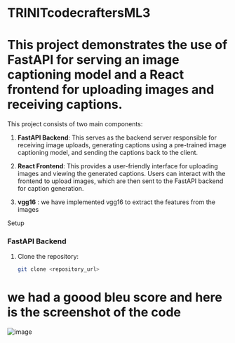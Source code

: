 # TRINITcodecraftersML3


# This project demonstrates the use of FastAPI for serving an image captioning model and a React frontend for uploading images and receiving captions.


This project consists of two main components:

1. **FastAPI Backend**: This serves as the backend server responsible for receiving image uploads, generating captions using a pre-trained image captioning model, and sending the captions back to the client.

2. **React Frontend**: This provides a user-friendly interface for uploading images and viewing the generated captions. Users can interact with the frontend to upload images, which are then sent to the FastAPI backend for caption generation.

3. **vgg16** : we have implemented vgg16 to extract the features from the images


Setup

### FastAPI Backend

1. Clone the repository:

   ```bash
   git clone <repository_url>

# we had a goood bleu score and here is the screenshot of the code 

![image](https://github.com/helloworld2j/TRINITcodecraftersML3/assets/119477908/10b11ddf-c2c7-4408-8def-a8b0283e5496)


